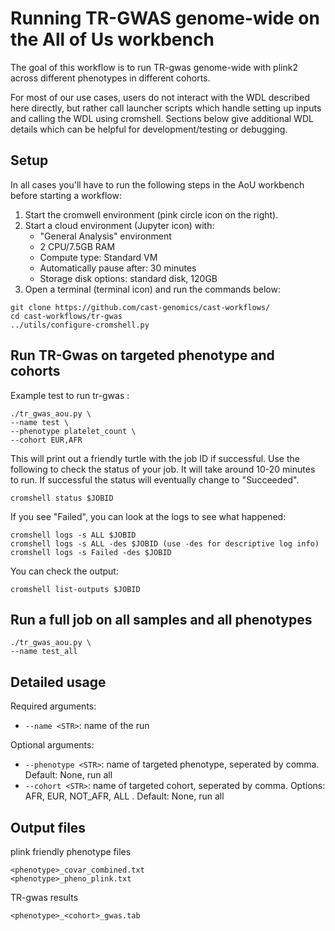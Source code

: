 # Running TR-GWAS genome-wide on the All of Us workbench

The goal of this workflow is to run TR-gwas genome-wide with plink2 across different phenotypes in different cohorts. 

For most of our use cases, users do not interact with the WDL described here directly, but rather call launcher scripts which handle setting up inputs and calling the WDL using cromshell. Sections below give additional WDL details which can be helpful for development/testing or debugging.


## Setup
In all cases you'll have to run the following steps in the AoU workbench before starting a workflow:

1. Start the cromwell environment (pink circle icon on the right).
2. Start a cloud environment (Jupyter icon) with:
    * "General Analysis" environment
    * 2 CPU/7.5GB RAM
    * Compute type: Standard VM
    * Automatically pause after: 30 minutes
    * Storage disk options: standard disk, 120GB
3. Open a terminal (terminal icon) and run the commands below:

```
git clone https://github.com/cast-genomics/cast-workflows/
cd cast-workflows/tr-gwas
../utils/configure-cromshell.py
```

## Run TR-Gwas on targeted phenotype and cohorts

Example test to run tr-gwas :

```
./tr_gwas_aou.py \
--name test \
--phenotype platelet_count \
--cohort EUR,AFR 
```

This will print out a friendly turtle with the job ID if successful. Use the following to check the status of your job. It will take around 10-20 minutes to run. If successful the status will eventually change to "Succeeded".

```
cromshell status $JOBID
```

If you see "Failed", you can look at the logs to see what happened:

```
cromshell logs -s ALL $JOBID
cromshell logs -s ALL -des $JOBID (use -des for descriptive log info)
cromshell logs -s Failed -des $JOBID
```

You can check the output:
```
cromshell list-outputs $JOBID
```

## Run a full job on all samples and all phenotypes 

```
./tr_gwas_aou.py \
--name test_all
```
## Detailed usage

Required arguments:

* `--name <STR>`: name of the run

Optional arguments:

* `--phenotype <STR>`: name of targeted phenotype, seperated by comma. Default: None, run all 
* `--cohort <STR>`: name of targeted cohort, seperated by comma.  Options: AFR, EUR, NOT_AFR, ALL . Default: None, run all 


## Output files 

plink friendly phenotype files
```
<phenotype>_covar_combined.txt
<phenotype>_pheno_plink.txt
```

TR-gwas results 
```
<phenotype>_<cohort>_gwas.tab
```